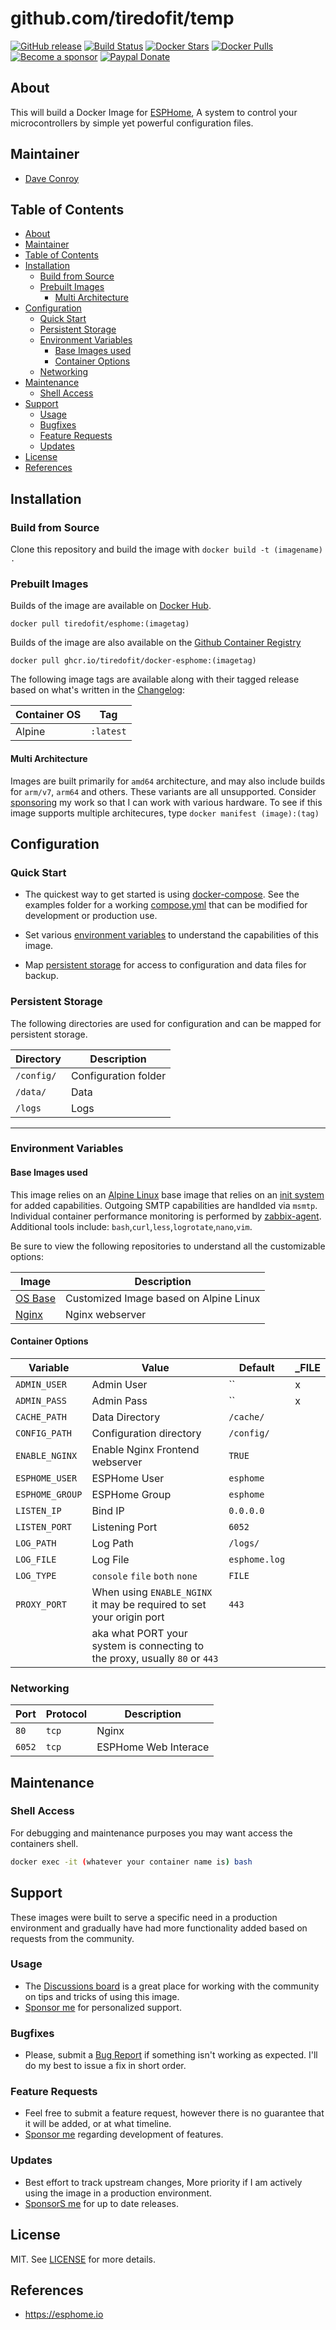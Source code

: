 # github.com/tiredofit/temp

[![GitHub release](https://img.shields.io/github/v/tag/tiredofit/docker-esphome?style=flat-square)](https://github.com/tiredofit/docker-esphome/releases)
[![Build Status](https://img.shields.io/github/workflow/status/tiredofit/docker-esphome/build?style=flat-square)](https://github.com/tiredofit/docker-esphome/actions?query=workflow%3Abuild)
[![Docker Stars](https://img.shields.io/docker/stars/tiredofit/temp.svg?style=flat-square&logo=docker)](https://hub.docker.com/r/tiredofit/temp/)
[![Docker Pulls](https://img.shields.io/docker/pulls/tiredofit/temp.svg?style=flat-square&logo=docker)](https://hub.docker.com/r/tiredofit/temp/)
[![Become a sponsor](https://img.shields.io/badge/sponsor-tiredofit-181717.svg?logo=github&style=flat-square)](https://github.com/sponsors/tiredofit)
[![Paypal Donate](https://img.shields.io/badge/donate-paypal-00457c.svg?logo=paypal&style=flat-square)](https://www.paypal.me/tiredofit)

## About

This will build a Docker Image for [ESPHome](https://esphome.io), A system to control your microcontrollers by simple yet powerful configuration files.

## Maintainer

- [Dave Conroy](https://github.com/tiredofit/)

## Table of Contents

- [About](#about)
- [Maintainer](#maintainer)
- [Table of Contents](#table-of-contents)
- [Installation](#installation)
  - [Build from Source](#build-from-source)
  - [Prebuilt Images](#prebuilt-images)
    - [Multi Architecture](#multi-architecture)
- [Configuration](#configuration)
  - [Quick Start](#quick-start)
  - [Persistent Storage](#persistent-storage)
  - [Environment Variables](#environment-variables)
    - [Base Images used](#base-images-used)
    - [Container Options](#container-options)
  - [Networking](#networking)
- [Maintenance](#maintenance)
  - [Shell Access](#shell-access)
- [Support](#support)
  - [Usage](#usage)
  - [Bugfixes](#bugfixes)
  - [Feature Requests](#feature-requests)
  - [Updates](#updates)
- [License](#license)
- [References](#references)


## Installation
### Build from Source
Clone this repository and build the image with `docker build -t (imagename) .`

### Prebuilt Images
Builds of the image are available on [Docker Hub](https://hub.docker.com/r/tiredofit/esphome).

```
docker pull tiredofit/esphome:(imagetag)
```

Builds of the image are also available on the [Github Container Registry](https://github.com/tiredofit/esphome/pkgs/container/esphome)

```
docker pull ghcr.io/tiredofit/docker-esphome:(imagetag)
```

The following image tags are available along with their tagged release based on what's written in the [Changelog](CHANGELOG.md):

| Container OS | Tag       |
| ------------ | --------- |
| Alpine       | `:latest` |

#### Multi Architecture
Images are built primarily for `amd64` architecture, and may also include builds for `arm/v7`, `arm64` and others. These variants are all unsupported. Consider [sponsoring](https://github.com/sponsors/tiredofit) my work so that I can work with various hardware. To see if this image supports multiple architecures, type `docker manifest (image):(tag)`

## Configuration

### Quick Start

* The quickest way to get started is using [docker-compose](https://docs.docker.com/compose/). See the examples folder for a working [compose.yml](examples/compose.yml) that can be modified for development or production use.

* Set various [environment variables](#environment-variables) to understand the capabilities of this image.
* Map [persistent storage](#data-volumes) for access to configuration and data files for backup.

### Persistent Storage

The following directories are used for configuration and can be mapped for persistent storage.

| Directory  | Description          |
| ---------- | -------------------- |
| `/config/` | Configuration folder |
| `/data/`   | Data                 |
| `/logs`    | Logs                 |

* * *
### Environment Variables

#### Base Images used

This image relies on an [Alpine Linux](https://hub.docker.com/r/tiredofit/alpine) base image that relies on an [init system](https://github.com/just-containers/s6-overlay) for added capabilities. Outgoing SMTP capabilities are handlded via `msmtp`. Individual container performance monitoring is performed by [zabbix-agent](https://zabbix.org). Additional tools include: `bash`,`curl`,`less`,`logrotate`,`nano`,`vim`.

Be sure to view the following repositories to understand all the customizable options:

| Image                                                  | Description                            |
| ------------------------------------------------------ | -------------------------------------- |
| [OS Base](https://github.com/tiredofit/docker-alpine/) | Customized Image based on Alpine Linux |
| [Nginx](https://github.com/tiredofit/docker-nginx/)    | Nginx webserver                        |



#### Container Options
| Variable        | Value                                                                       | Default       | _FILE |
| --------------- | --------------------------------------------------------------------------- | ------------- | ----- |
| `ADMIN_USER`    | Admin User                                                                  | ``            | x     |
| `ADMIN_PASS`    | Admin Pass                                                                  | ``            | x     |
| `CACHE_PATH`    | Data Directory                                                              | `/cache/`     |       |
| `CONFIG_PATH`   | Configuration directory                                                     | `/config/`    |       |
| `ENABLE_NGINX`  | Enable Nginx Frontend webserver                                             | `TRUE`        |       |
| `ESPHOME_USER`  | ESPHome User                                                                | `esphome`     |       |
| `ESPHOME_GROUP` | ESPHome Group                                                               | `esphome`     |       |
| `LISTEN_IP`     | Bind IP                                                                     | `0.0.0.0`     |       |
| `LISTEN_PORT`   | Listening Port                                                              | `6052`        |       |
| `LOG_PATH`      | Log Path                                                                    | `/logs/`      |       |
| `LOG_FILE`      | Log File                                                                    | `esphome.log` |       |
| `LOG_TYPE`      | `console` `file` `both` `none`                                              | `FILE`        |       |
| `PROXY_PORT`    | When using `ENABLE_NGINX` it may be required to set your origin port        | `443`         |       |
|                 | aka what PORT your system is connecting to the proxy, usually `80` or `443` |               |       |

### Networking

| Port   | Protocol | Description          |
| ------ | -------- | -------------------- |
| `80`   | `tcp`    | Nginx                |
| `6052` | `tcp`    | ESPHome Web Interace |

## Maintenance
### Shell Access

For debugging and maintenance purposes you may want access the containers shell.

```bash
docker exec -it (whatever your container name is) bash
```
## Support

These images were built to serve a specific need in a production environment and gradually have had more functionality added based on requests from the community.
### Usage
- The [Discussions board](../../discussions) is a great place for working with the community on tips and tricks of using this image.
- [Sponsor me](https://github.com/sponsors/tiredofit) for personalized support.
### Bugfixes
- Please, submit a [Bug Report](issues/new) if something isn't working as expected. I'll do my best to issue a fix in short order.

### Feature Requests
- Feel free to submit a feature request, however there is no guarantee that it will be added, or at what timeline.
- [Sponsor me](https://github.com/sponsors/tiredofit) regarding development of features.

### Updates
- Best effort to track upstream changes, More priority if I am actively using the image in a production environment.
- [SponsorS me](https://github.com/sponsors/tiredofit) for up to date releases.

## License
MIT. See [LICENSE](LICENSE) for more details.

## References

* <https://esphome.io>